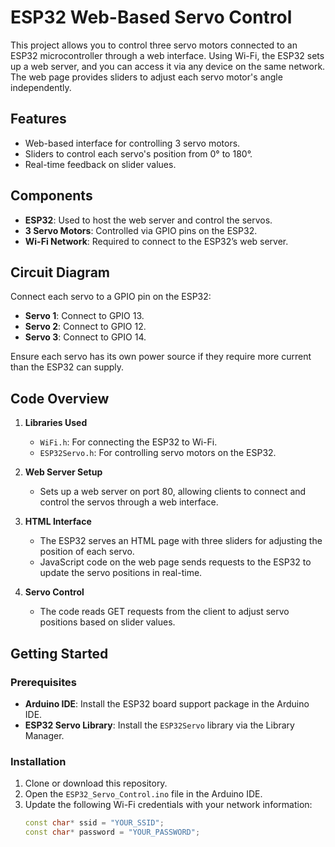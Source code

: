 # ESP32 Web-Based Servo Control 

This project allows you to control three servo motors connected to an ESP32 microcontroller through a web interface. Using Wi-Fi, the ESP32 sets up a web server, and you can access it via any device on the same network. The web page provides sliders to adjust each servo motor's angle independently.

## Features

- Web-based interface for controlling 3 servo motors.
- Sliders to control each servo's position from 0° to 180°.
- Real-time feedback on slider values.

## Components

- **ESP32**: Used to host the web server and control the servos.
- **3 Servo Motors**: Controlled via GPIO pins on the ESP32.
- **Wi-Fi Network**: Required to connect to the ESP32’s web server.

## Circuit Diagram

Connect each servo to a GPIO pin on the ESP32:
- **Servo 1**: Connect to GPIO 13.
- **Servo 2**: Connect to GPIO 12.
- **Servo 3**: Connect to GPIO 14.
  
Ensure each servo has its own power source if they require more current than the ESP32 can supply.

## Code Overview

1. **Libraries Used**
   - `WiFi.h`: For connecting the ESP32 to Wi-Fi.
   - `ESP32Servo.h`: For controlling servo motors on the ESP32.

2. **Web Server Setup**
   - Sets up a web server on port 80, allowing clients to connect and control the servos through a web interface.

3. **HTML Interface**
   - The ESP32 serves an HTML page with three sliders for adjusting the position of each servo.
   - JavaScript code on the web page sends requests to the ESP32 to update the servo positions in real-time.

4. **Servo Control**
   - The code reads GET requests from the client to adjust servo positions based on slider values.

## Getting Started

### Prerequisites

- **Arduino IDE**: Install the ESP32 board support package in the Arduino IDE.
- **ESP32 Servo Library**: Install the `ESP32Servo` library via the Library Manager.

### Installation

1. Clone or download this repository.
2. Open the `ESP32_Servo_Control.ino` file in the Arduino IDE.
3. Update the following Wi-Fi credentials with your network information:
   ```cpp
   const char* ssid = "YOUR_SSID";
   const char* password = "YOUR_PASSWORD";
